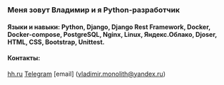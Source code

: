 ### Меня зовут Владимир и я Python-разработчик

#### Языки и навыки: Python, Django, Django Rest Framework, Docker, Docker-compose, PostgreSQL, Nginx, Linux, Яндекс.Облако, Djoser, HTML, CSS, Bootstrap, Unittest.

#### Контакты:
[hh.ru](https://hh.ru/resume/561e7507ff0b3f41f20039ed1f464c59746962?customDomain=1)
[Telegram](https://t.me/es_zirael)
[email] (vladimir.monolith@yandex.ru)
